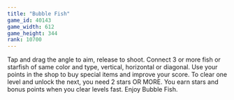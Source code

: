 ```yaml
---
title: "Bubble Fish"
game_id: 40143
game_width: 612
game_height: 344
rank: 10700
---
```

Tap and drag the angle to aim, release to shoot. Connect 3 or more fish or starfish of same color and type, vertical, horizontal or diagonal. Use your points in the shop to buy special items and improve your score. To clear one level and unlock the next, you need 2 stars OR MORE. You earn stars and bonus points when you clear levels fast. Enjoy Bubble Fish.